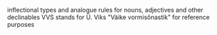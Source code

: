 inflectional types and analogue rules for nouns, adjectives and other declinables
VVS stands for Ü. Viks "Väike vormisõnastik" for reference purposes


































































































































































